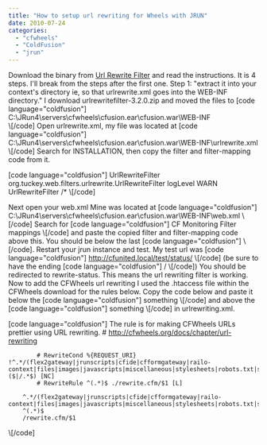 ```yaml
---
title: "How to setup url rewriting for Wheels with JRUN"
date: 2010-07-24
categories: 
  - "cfwheels"
  - "ColdFusion"
  - "jrun"
---
```


Download the binary from [Url Rewrite Filter](http://www.tuckey.org/urlrewrite/#download) and read the instructions. It is 4 steps. I'll break from the steps after the first one. Step 1: "extract it into your context's directory ie, so that urlrewrite.xml goes into the WEB-INF directory." I download urlrewritefilter-3.2.0.zip and moved the files to \[code language="coldfusion"\]
C:\JRun4\servers\cfwheels\cfusion.ear\cfusion.war\WEB-INF\
\\[/code\] Open urlrewrite.xml, my file was located at \[code language="coldfusion"\]
C:\JRun4\servers\cfwheels\cfusion.ear\cfusion.war\WEB-INF\urlrewrite.xml
\\[/code\] Search for INSTALLATION, then copy the filter and filter-mapping code from it.

\[code language="coldfusion"\]
<filter>
  <filter-name>UrlRewriteFilter</filter-name>
  <filter-class>org.tuckey.web.filters.urlrewrite.UrlRewriteFilter</filter-class>
  <init-param>
   <param-name>logLevel</param-name>
   <param-value>WARN</param-value>
  </init-param>
 </filter>
 <filter-mapping>
  <filter-name>UrlRewriteFilter</filter-name>
  <url-pattern>/*</url-pattern>
 </filter-mapping>
\\[/code\]

Next open your web.xml Mine was located at \[code language="coldfusion"\]
C:\JRun4\servers\cfwheels\cfusion.ear\cfusion.war\WEB-INF\web.xml
\\[/code\] Search for \[code language="coldfusion"\]
CF Monitoring Filter mappings
\\[/code\] and paste the copied filter and filter-mapping code above this. You should be below the last \[code language="coldfusion"\]
</context-param>
\\[/code\]. Restart your jrun instance and test. My test url was \[code language="coldfusion"\]
http://cfunited.local/test/status/
\\[/code\] (be sure to have the ending \[code language="coldfusion"\]
/
\\[/code\]) You should be redirected to rewrite-status. This means the url rewriting filter is working. Now to add the CFWheels url rewriting I used the .htaccess file within the CFWheels download for the rules below. Copy the code below and paste it below the \[code language="coldfusion"\]
something
\\[/code\] and above the \[code language="coldfusion"\]
something
\\[/code\] in urlrewriting.xml.

\[code language="coldfusion"\]
The rule is for making CFWheels URLs prettier using URL rewriting.
			# http://cfwheels.org/docs/chapter/url-rewriting
			
			# RewriteCond %{REQUEST_URI} !^.*/(flex2gateway|jrunscripts|cfide|cfformgateway|railo-context|files|images|javascripts|miscellaneous|stylesheets|robots.txt|sitemap.xml|rewrite.cfm)($|/.*$) [NC]
			# RewriteRule ^(.*)$ ./rewrite.cfm/$1 [L]
        
		^.*/(flex2gateway|jrunscripts|cfide|cfformgateway|railo-context|files|images|javascripts|miscellaneous|stylesheets|robots.txt|sitemap.xml|rewrite.cfm)
        ^(.*)$
        /rewrite.cfm/$1
\\[/code\]
